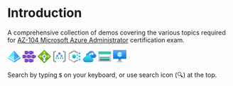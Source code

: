 # Introduction

A comprehensive collection of demos covering the various topics required for [AZ-104 Microsoft Azure Administrator](https://docs.microsoft.com/en-us/learn/certifications/exams/az-104) certification exam.

<img src="icons/ad.svg" width=30> </img>
<img src="icons/aks.svg" width=30> </img>
<img src="icons/lb.svg" width=30> </img>
<img src="icons/mg.svg" width=30> </img>
<img src="icons/policy.svg" width=30> </img>
<img src="icons/rsv.svg" width=30> </img>
<img src="icons/storage.svg" width=30> </img>
<img src="icons/vm.svg" width=30> </img>

Search by typing **`S`** on your keyboard, or use search icon (🔍) at the top.

